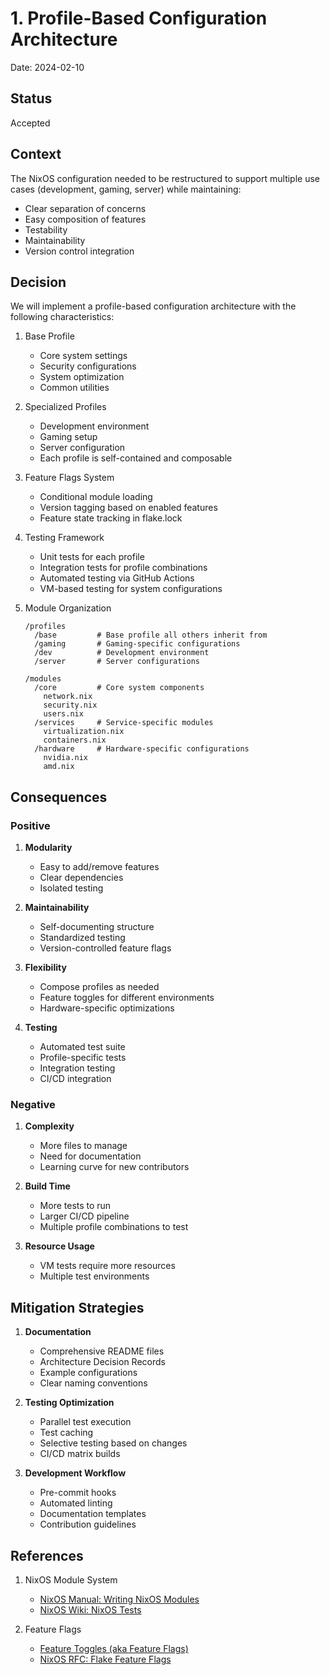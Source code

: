 # 1. Profile-Based Configuration Architecture

Date: 2024-02-10

## Status

Accepted

## Context

The NixOS configuration needed to be restructured to support multiple use cases (development, gaming, server) while maintaining:
- Clear separation of concerns
- Easy composition of features
- Testability
- Maintainability
- Version control integration

## Decision

We will implement a profile-based configuration architecture with the following characteristics:

1. Base Profile
   - Core system settings
   - Security configurations
   - System optimization
   - Common utilities

2. Specialized Profiles
   - Development environment
   - Gaming setup
   - Server configuration
   - Each profile is self-contained and composable

3. Feature Flags System
   - Conditional module loading
   - Version tagging based on enabled features
   - Feature state tracking in flake.lock

4. Testing Framework
   - Unit tests for each profile
   - Integration tests for profile combinations
   - Automated testing via GitHub Actions
   - VM-based testing for system configurations

5. Module Organization
   ```
   /profiles
     /base         # Base profile all others inherit from
     /gaming       # Gaming-specific configurations
     /dev          # Development environment
     /server       # Server configurations
   
   /modules
     /core         # Core system components
       network.nix
       security.nix
       users.nix
     /services     # Service-specific modules
       virtualization.nix
       containers.nix
     /hardware     # Hardware-specific configurations
       nvidia.nix
       amd.nix
   ```

## Consequences

### Positive

1. **Modularity**
   - Easy to add/remove features
   - Clear dependencies
   - Isolated testing

2. **Maintainability**
   - Self-documenting structure
   - Standardized testing
   - Version-controlled feature flags

3. **Flexibility**
   - Compose profiles as needed
   - Feature toggles for different environments
   - Hardware-specific optimizations

4. **Testing**
   - Automated test suite
   - Profile-specific tests
   - Integration testing
   - CI/CD integration

### Negative

1. **Complexity**
   - More files to manage
   - Need for documentation
   - Learning curve for new contributors

2. **Build Time**
   - More tests to run
   - Larger CI/CD pipeline
   - Multiple profile combinations to test

3. **Resource Usage**
   - VM tests require more resources
   - Multiple test environments

## Mitigation Strategies

1. **Documentation**
   - Comprehensive README files
   - Architecture Decision Records
   - Example configurations
   - Clear naming conventions

2. **Testing Optimization**
   - Parallel test execution
   - Test caching
   - Selective testing based on changes
   - CI/CD matrix builds

3. **Development Workflow**
   - Pre-commit hooks
   - Automated linting
   - Documentation templates
   - Contribution guidelines

## References

1. NixOS Module System
   - [NixOS Manual: Writing NixOS Modules](https://nixos.org/manual/nixos/stable/index.html#sec-writing-modules)
   - [NixOS Wiki: NixOS Tests](https://nixos.wiki/wiki/NixOS_Tests)

2. Feature Flags
   - [Feature Toggles (aka Feature Flags)](https://martinfowler.com/articles/feature-toggles.html)
   - [NixOS RFC: Flake Feature Flags](https://github.com/NixOS/rfcs/pull/89)